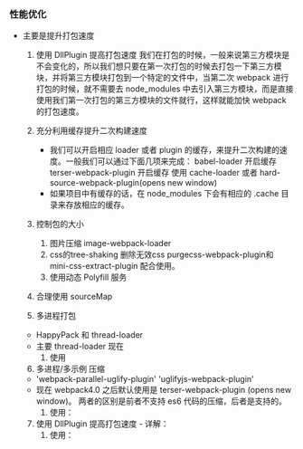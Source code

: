 ### 性能优化
  * 主要是提升打包速度
    1. 使用 DllPlugin 提高打包速度
        我们在打包的时候，一般来说第三方模块是不会变化的，所以我们想只要在第一次打包的时候去打包一下第三方模块，并将第三方模块打包到一个特定的文件中，当第二次 webpack 进行打包的时候，就不需要去 node_modules 中去引入第三方模块，而是直接使用我们第一次打包的第三方模块的文件就行，这样就能加快 webpack 的打包速度。

    2. 充分利用缓存提升二次构建速度
        * 我们可以开启相应 loader 或者 plugin 的缓存，来提升二次构建的速度。一般我们可以通过下面几项来完成：
          babel-loader 开启缓存
          terser-webpack-plugin 开启缓存
          使用 cache-loader 或者 hard-source-webpack-plugin(opens new window)
        * 如果项目中有缓存的话，在 node_modules 下会有相应的 .cache 目录来存放相应的缓存。

    3. 控制包的大小
        1. 图片压缩 image-webpack-loader
        2. css的tree-shaking 删除无效css
            purgecss-webpack-plugin和 mini-css-extract-plugin 配合使用。
        3. 使用动态 Polyfill 服务

    4. 合理使用 sourceMap

    5. 多进程打包
      *  HappyPack 和 thread-loader
      * 主要 thread-loader 现在
        1. 使用
          <!-- 
            module: {
              rules: [{ 
                test: /\.jsx?$/, 
                // exclude: /node_modules/,
                // include: path.resolve(__dirname, '../src'), 
                use: [
                  {
                    loader: 'thread-loader',
                    options: {
                      workers: 3, // 开启几个 worker 进程来处理打包，默认是 os.cpus().length - 1
                    }
                }, 
                ...
          -->

    6. 多进程/多示例 压缩
      * 'webpack-parallel-uglify-plugin' 'uglifyjs-webpack-plugin' 
      * 现在 webpack4.0 之后默认使用是 terser-webpack-plugin (opens new window)。
          两者的区别是前者不支持 es6 代码的压缩，后者是支持的。
        1. 使用：
          <!-- 
            optimization: {
              minimize: true,
              minimizer: [
                new TerserPlugin({
                  parallel: 4, // 开启几个进程来处理压缩，默认是 os.cpus().length - 1
                }),
              ],
            }, 
          -->

    7. 使用 DllPlugin 提高打包速度 - 详解：
       1. 使用：
        
